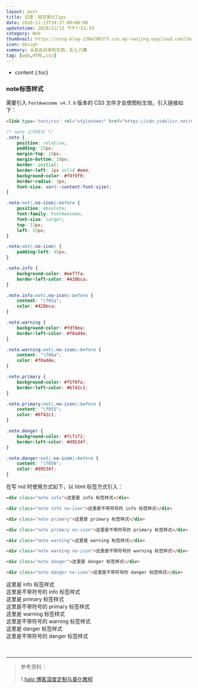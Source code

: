 ```yaml
---
layout: post
title: 记录：网页美化Tips
date: 2020-11-13T19:37:00+00:00
updatetime: 2020/11/13 下午7:51:19
category: Web
thumbnail: https://ning-blog-1304206373.cos.ap-nanjing.myqcloud.com/image/thumbnail/tim-mossholder-GOMhuCj-O9w-unsplash.jpg
icon: design
summary: 从各处扒来的东西，乱七八糟
tag: [web,HTML,css]
---
```


* content
{:toc}
### note标签样式

需要引入 `FontAwesome v4.7.0` 版本的 CSS 文件才会使图标生效。引入链接如下：

```html
<link type='text/css' rel="stylesheet" href="https://cdn.jsdelivr.net/npm/font-awesome@4.7.0/css/font-awesome.min.css" media='all'/>
```

```css
/* note 公共样式 */
.note {
    position: relative;
    padding: 15px;
    margin-top: 10px;
    margin-bottom: 10px;
    border: initial;
    border-left: 3px solid #eee;
    background-color: #f9f9f9;
	border-radius: 3px;
	font-size: var(--content-font-size);
}

.note:not(.no-icon):before {
    position: absolute;
    font-family: FontAwesome;
    font-size: larger;
    top: 11px;
    left: 15px;
}

.note:not(.no-icon) {
    padding-left: 45px;
}

.note.info {
    background-color: #eef7fa;
	border-left-color: #428bca;
}

.note.info:not(.no-icon):before {
    content: "\f05a";
    color: #428bca;
}

.note.warning {
    background-color: #fdf8ea;
    border-left-color: #f0ad4e;
}

.note.warning:not(.no-icon):before {
    content: "\f06a";
    color: #f0ad4e;
}

.note.primary {
    background-color: #f5f0fa;
    border-left-color: #6f42c1;
}

.note.primary:not(.no-icon):before {
    content: "\f055";
    color: #6f42c1;
}

.note.danger {
    background-color: #fcf1f2;
    border-left-color: #d9534f;
}

.note.danger:not(.no-icon):before {
    content: "\f056";
    color: #d9534f;
}
```

在写 md 时使用方式如下，以 html 标签方式引入：

```html
<div class="note info">这里是 info 标签样式</div>

<div class="note info no-icon">这里是不带符号的 info 标签样式</div>

<div class="note primary">这里是 primary 标签样式</div>

<div class="note primary no-icon">这里是不带符号的 primary 标签样式</div>

<div class="note warning">这里是 warning 标签样式</div>

<div class="note warning no-icon">这里是不带符号的 warning 标签样式</div>

<div class="note danger">这里是 danger 标签样式</div>

<div class="note danger no-icon">这里是不带符号的 danger 标签样式</div>
```

<div class="note info">这里是 info 标签样式</div>

<div class="note info no-icon">这里是不带符号的 info 标签样式</div>

<div class="note primary">这里是 primary 标签样式</div>

<div class="note primary no-icon">这里是不带符号的 primary 标签样式</div>

<div class="note warning">这里是 warning 标签样式</div>

<div class="note warning no-icon">这里是不带符号的 warning 标签样式</div>

<div class="note danger">这里是 danger 标签样式</div>

<div class="note danger no-icon">这里是不带符号的 danger 标签样式</div>

<br>

<br>

---

> 参考资料：
>
> 1.<a href='https://bestzuo.cn/posts/halo-beauty.html' target="_blank">halo 博客深度定制与美化教程</a>